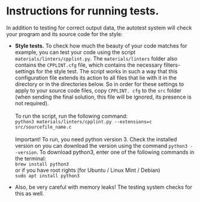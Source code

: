 # Instructions for running tests.

In addition to testing for correct output data, the autotest system will
check your program and its source code for the style:

* **Style tests.** To check how much the beauty of your code matches
  for example, you can test your code using the script ```materials/linters/cpplint.py```. 
  The ```materials/linters``` folder also contains the ```CPPLINT.cfg``` file, which contains 
  the necessary filters-settings for the style test. The script works in such a way that this 
  configuration file extends its action to all files that lie with it in the directory 
  or in the directories below. So in order for these settings to apply to your source code files, 
  copy ```CPPLINT. cfg``` to the ```src``` folder (when sending the final solution, this file will be ignored, its presence is not required). \
  \
  To run the script, run the following command: \
  ```python3 materials/linters/cpplint.py --extensions=c src/sourcefile_name.c``` \
  \
  Important! To run, you need python version 3. Check the installed version on
  you can download the version using the command ```python3 --version```. 
  To download python3, enter one of the following commands in the terminal: \
  ```brew install python3``` \
  or if you have root rights (for Ubuntu / Linux Mint / Debian) \
  ```sudo apt install python3```

* Also, be very careful with memory leaks! The testing system checks for this as well.